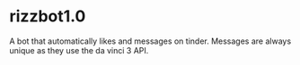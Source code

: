 # rizzbot1.0
A bot that automatically likes and messages on tinder. Messages are always unique as they use the da vinci 3 API. 
